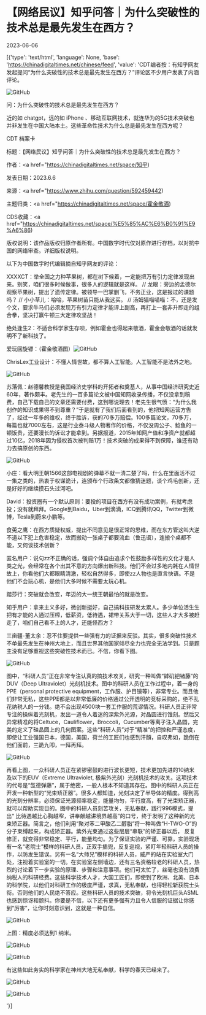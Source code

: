 # 【网络民议】知乎问答｜为什么突破性的技术总是最先发生在西方？

2023-06-06

[{'type': 'text/html', 'language': None, 'base': 'https://chinadigitaltimes.net/chinese/feed', 'value': 'CDT编者按：有知乎网友发起提问“为什么突破性的技术总是最先发生在西方？”评论区不少用户发表了内涵评论。

![GitHub](https://chinadigitaltimes.net/chinese/files/2023/06/image-1686051444699.png)

问：为什么突破性的技术总是最先发生在西方？



近的如 chatgpt，远的如 iPhone 、移动互联网技术，就连华为的5G技术突破也并非发生在中国大陆本土。这些革命性技术为什么总是最先发生在西方呢？





CDT 档案卡

标题：【网络民议】知乎问答｜为什么突破性的技术总是最先发生在西方？

作者：<a href="https://chinadigitaltimes.net/space/知乎)

发表日期：2023.6.6

来源：<a href="https://www.zhihu.com/question/592459442)

主题归类：<a href="https://chinadigitaltimes.net/space/霍金敬酒)

CDS收藏：<a href="https://chinadigitaltimes.net/space/%E5%85%AC%E6%B0%91%E9%A6%86)

版权说明：该作品版权归原作者所有。中国数字时代仅对原作进行存档，以对抗中国的网络审查。详细版权说明。





以下为中国数字时代编辑摘自知乎网友的评论：



XXXXCT：举全国之力种苹果树，都在树下候着，一定能把万有引力定律发现出来。别笑，咱们很多时候做事，很多人的逻辑就是这样。  //  龙眼：旁边的孟德尔观察苹果树，提出了遗传定律。被领导一巴掌删飞，不务正业，这是报过的课题吗？ //  小小草儿：哈哈，苹果树苗只能从我这买。  //  汤姆猫喵喵喵：不，还是发个文，要求牛马们必须发现万有引力定律才能评上副高，再打上一套非升即走的组合拳，坚决打赢牛顿三大定律攻坚战！

绝处逢生2：不适合科学家生存呗，例如霍金也得起来敬酒，霍金会敬酒的话就发明不了新科技了。

爱玩回旋镖：（霍金敬酒图）![GitHub](https://chinadigitaltimes.net/chinese/files/2023/06/image-1686051715462.png)

ChrisLex工业设计：不懂人情世故，都不算人工智能。人工智能不是法外之地。

![GitHub](https://chinadigitaltimes.net/chinese/files/2023/06/image-1686051604920.png)

苏落佩：赵德馨教授是我国经济史学科的开拓者和奠基人，从事中国经济研究史近60年，著作颇丰。老先生的一百多篇论文被中国知网收录传播，不仅没拿到稿费，自己下载自己的文章还需要付费，这到哪说理去！老先生很气愤：“为什么我创作的知识成果得不到尊重？”于是就有了我们后面看到的，他把知网运营方告了，经过一年多的维权，终于胜诉，获的70多万赔偿。100多篇论文，70多万，每篇也就7000左右，这是行业泰斗级人物著作的价格，不仅没周公子、鲶鱼的一顿饭贵，还要漫长的诉讼才能拿到。另据报道，2015年知网产值和净资产就都超过10亿，2018年因为侵权首次被判赔1万！技术突破的成果得不到保障，谁还有动力去搞原创的东西。

![GitHub](https://chinadigitaltimes.net/chinese/files/2023/06/image-1686051811111.png)

小庄：看大明王朝1566这部电视剧的弹幕不就一清二楚了吗，什么在里面活不过一集之类的，热衷于权谋诡计，连颁布个行政条文都像猜迷题，谈个鸡毛创新，还是好好的继续摸石头过河吧。

David：投资圈有一个默认原则：要投的项目在西方有没有成功案例，有就考虑投；没有就拜拜。Google到Baidu，Uber到滴滴，ICQ到腾讯QQ，Twitter到微博，Tesla到蔚来小鹏等。

食莵之鹰：在西方质疑权威，提出不同意见是很正常的思维，而在东方管这叫大逆不道以下犯上危害稳定，故而搬动一张桌子都要流血（鲁迅语），连搬个桌都不能，又何谈技术创新？

匿名用户：说句zz不正确的话，强调个体自由追求个性鼓励多样性的文化才是人类之光，会经常在各个出其不意的方向爆出新科技。他们不会过多地内耗在人情世故上，你看他们大都眼睛清澈，轻松自然得多，即使zz人物也是直言快语。不是他们不会玩心机，是他们大多时候不需要太玩心机。

踏莎行：突破就会改变，年迈的大一统王朝最怕的就是改变。

知乎用户：拿来主义多好，微创新挺好，自己搞科技研发太累人。多少单位活生生把有才能的人通过压榨，低薪资，低待遇，裙带关系大于一切，这些人才大多被赶走了，咱们自己看不上的人才，还能怪西方？

三亩疆-董太余：忍不住要提供一些强有力的证据来反驳。其实，很多突破性技术不单最先发生在神州大地上，而且世界其他国家倾尽全力也完全无法学到。只是题主没有足够重视这些突破性技术而已。不信，你看下图。

![GitHub](https://chinadigitaltimes.net/chinese/files/2023/06/image-1686051651772.png)

图中，“科研人员”正在非常专注认真的搞技术攻关，研究一种叫做“鎼矶钯锗藤”的DUV（Deep Ultraviolet）光刻机技术。图中的科研人员在工作过程中，着一身的PPE（personal protective equipment，工作服、护目镜等），非常专业。而且他们非常无私，这些PPE都是以非常低廉的价格通过公开透明的竞标采购的，绝不乱花纳税人的一分钱。绝不会出现4500块一套工作服的荒谬情况。科研人员正非常专注的操纵着光刻机，发出一道令人着迷的深紫外光源，对晶圆进行蚀刻。然后又异常精准的将Celtuce，Cauliflower，Broccoli，Cucumber等离子注入晶圆，完美的定义了硅晶圆上的几何图案。这些“科研人员”对于&quot;精准”的把控和严谨态度，即使让工业强国日本，德国，美国，荷兰的工匠们也感到汗顏，自叹弗如，跪倒在他们面前，三跪九叩，一拜再拜。

![GitHub](https://chinadigitaltimes.net/chinese/files/2023/06/image-1686052198708.png)

再看上图，一众科研人员正在紧锣密鼓的进行波长更短，技术更加先进的10纳米及以下的EUV（Extreme Ultraviolet, 极紫外光刻）光刻机技术的攻关。这项技术的代号是“氙德弹藤”，属于绝密，一般人根本不知道其存在。图中的科研人员正在开发一种新型的“光束矫正器”。很多人都知道，光刻决定了半导体的精度。得到高的光刻分辨率，必须保证光源频率稳定，能量均匀，平行度高，有了光束矫正器，就可以帮助实现目的。图中的科研人员刻苦攻关，无私奉献，践行996模式，提出“ 比待遇越比心胸越窄，讲奉献越讲境界越高”的口号，终于发明了这种新的光束矫正器。简言之，他们利用“聚对苯二甲酸乙二醇脂”将一种叫做“H-TWO-O”的分子束缚起来，构成矫正器。紫外光束通过这些层层“串联”的矫正器以后， 反复修正，就变得非常稳定、平行，能量均匀。为了保证实验的严谨、可靠，实验现场有一名“老院士”模样的科研人员，正双手插兜，反复巡视，紧盯年轻科研人员的操作，以防发生错误。另有一名“大师兄”模样的科研人员，威严的站在实验室大门处，注视着实验室的一切。在实验室左侧墙边，还有三名资格较老的科研人员，热烈的讨论着下一步实验的原理、步骤和注意事项。他们可太忙了，丝毫也没有浪费纳税人的科研经费。这些科学技术人才，大国工匠们，即使到了欧洲、北美、日本的科学院，以他们对科研工作的极度严谨，求真，无私奉献，也得轻松斩获院士头衔。否则他们的人民绝不答应。这些科研人员的技术突破，将令光刻机巨头ASML也感到惊讶和颤抖。你要是不信，以下还有更多强有力且令人信服的证据让你感到“厉害”，让你时刻意识到，这就是一种自信。

![GitHub](https://chinadigitaltimes.net/chinese/files/2023/06/image-1686052261212.png)

上图：精度必须达到1 纳米。

![GitHub](https://chinadigitaltimes.net/chinese/files/2023/06/image-1686052271395.png)

![GitHub](https://chinadigitaltimes.net/chinese/files/2023/06/image-1686052293079.png)

有这些如此务实的科学家在神州大地无私奉献，科学的春天已经来了。

![GitHub](https://chinadigitaltimes.net/chinese/files/2023/06/image-1686052320233.png)

![GitHub](https://chinadigitaltimes.net/chinese/files/2023/06/image-1686052330575.png)

'}]